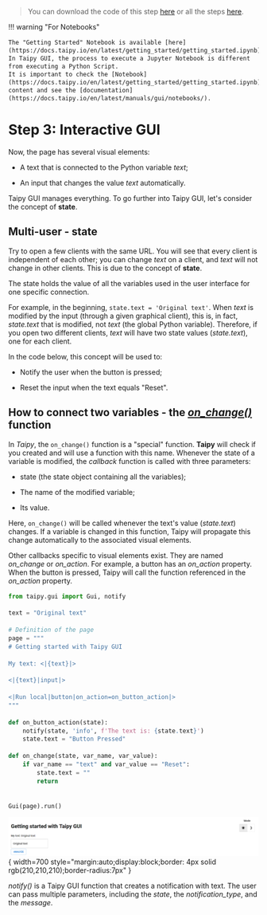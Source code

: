 > You can download the code of this step [here](../src/step_02.py) or all the steps [here](https://github.com/Avaiga/taipy-getting-started-gui/tree/develop/src).

!!! warning "For Notebooks"

    The "Getting Started" Notebook is available [here](https://docs.taipy.io/en/latest/getting_started/getting_started.ipynb). In Taipy GUI, the process to execute a Jupyter Notebook is different from executing a Python Script.
    It is important to check the [Notebook](https://docs.taipy.io/en/latest/getting_started/getting_started.ipynb) content and see the [documentation](https://docs.taipy.io/en/latest/manuals/gui/notebooks/).

# Step 3: Interactive GUI

Now, the page has several visual elements:

- A text that is connected to the Python variable *text*;

- An input that changes the value *text* automatically.

Taipy GUI manages everything. To go further into Taipy GUI, let's consider the concept of **state**.

## Multi-user - state

Try to open a few clients with the same URL. You will see that every client is independent of each other; you can change *text* on a client, and *text* will not change in other clients. This is due to the concept of **state**.

The state holds the value of all the variables used in the user interface for one specific connection.

For example, in the beginning, `state.text = 'Original text'`. When *text* is modified by the input (through a given graphical client), this is, in fact, *state.text* that is modified, not *text* (the global Python variable). Therefore, if you open two different clients, *text* will have two state values (*state.text*), one for each client.

In the code below, this concept will be used to:

- Notify the user when the button is pressed;

- Reset the input when the text equals "Reset".

## How to connect two variables - the *[on_change()](https://docs.taipy.io/en/latest/manuals/gui/callbacks/)* function

In *Taipy*, the `on_change()` function is a "special" function. **Taipy** will check if you created and will use a function with this name. Whenever the state of a variable is modified, the *callback* function is called with three parameters:

- state (the state object containing all the variables);

- The name of the modified variable;

- Its value.

Here, `on_change()` will be called whenever the text's value (*state.text*) changes. If a variable is changed in this function, Taipy will propagate this change automatically to the associated visual elements.

Other callbacks specific to visual elements exist. They are named _on_change_ or _on_action_. For example, a button has an _on_action_ property. When the button is pressed, Taipy will call the function referenced in the _on_action_ property.

```python
from taipy.gui import Gui, notify

text = "Original text"

# Definition of the page
page = """
# Getting started with Taipy GUI

My text: <|{text}|>

<|{text}|input|>

<|Run local|button|on_action=on_button_action|>
"""

def on_button_action(state):
    notify(state, 'info', f'The text is: {state.text}')
    state.text = "Button Pressed"

def on_change(state, var_name, var_value):
    if var_name == "text" and var_value == "Reset":
        state.text = ""
        return


Gui(page).run()
```

![Interactive GUI](result.png){ width=700 style="margin:auto;display:block;border: 4px solid rgb(210,210,210);border-radius:7px" }

_notify()_ is a Taipy GUI function that creates a notification with text. The user can pass multiple parameters, including the _state_, the _notification_type_, and the _message_.
